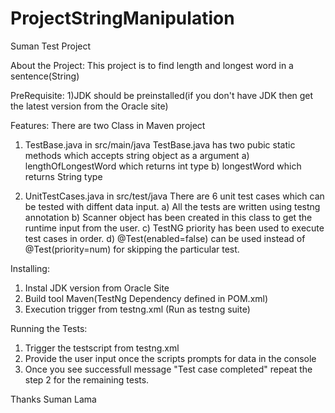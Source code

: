 # ProjectStringManipulation
Suman Test Project

About the Project: This project is to find length and longest word in a sentence(String)

PreRequisite:
1)JDK should be preinstalled(if you don't have JDK then get the latest version from the Oracle site)

Features:
There are two Class in Maven project
1) TestBase.java in src/main/java
TestBase.java has two pubic static methods which accepts string object as a argument
a) lengthOfLongestWord  which returns int type
b) longestWord which returns String type

2) UnitTestCases.java in src/test/java
There are 6 unit test cases which can be tested with diffent data input.
a) All the tests are written using testng annotation
b) Scanner object has been created in this class to get the runtime input from the user.
c) TestNG priority has been used to execute test cases in order.
d) @Test(enabled=false) can be used instead of @Test(priority=num) for skipping the particular test.

Installing:
1) Instal JDK version from Oracle Site
2) Build tool Maven(TestNg Dependency defined in POM.xml)
3) Execution trigger from testng.xml (Run as testng suite)

Running the Tests:
1) Trigger the testscript from testng.xml
2) Provide the user input once the scripts prompts for data in the console
3) Once you see successfull message "Test case completed" repeat the step 2 for the remaining tests.


Thanks Suman Lama

